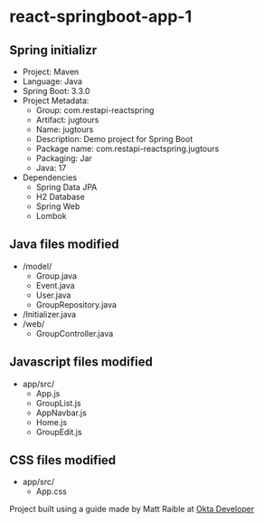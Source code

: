# react-springboot-app-1

## Spring initializr
- Project: Maven
- Language: Java
- Spring Boot: 3.3.0
- Project Metadata:
  - Group: com.restapi-reactspring
  - Artifact: jugtours
  - Name: jugtours
  - Description: Demo project for Spring Boot
  - Package name: com.restapi-reactspring.jugtours
  - Packaging: Jar
  - Java: 17
- Dependencies
  - Spring Data JPA
  - H2 Database
  - Spring Web
  - Lombok

## Java files modified
- /model/
  - Group.java
  - Event.java
  - User.java
  - GroupRepository.java
- /Initializer.java
- /web/
  - GroupController.java

## Javascript files modified
- app/src/
  - App.js
  - GroupList.js
  - AppNavbar.js
  - Home.js
  - GroupEdit.js

## CSS files modified
- app/src/
  - App.css

Project built using a guide made by Matt Raible at [Okta Developer](https://developer.okta.com/blog/2022/06/17/simple-crud-react-and-spring-boot)